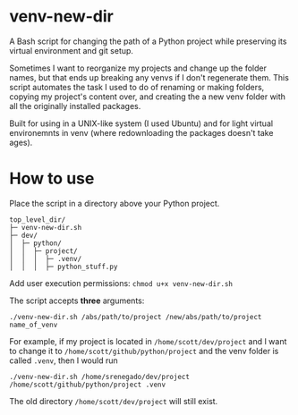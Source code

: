 # venv-new-dir
A Bash script for changing the path of a Python project while preserving its virtual environment and git setup. 

Sometimes I want to reorganize my projects and change up the folder names, but that ends up breaking any venvs if I don't regenerate them. This script automates the task I used to do of renaming or making folders, copying my project's content over, and creating the a new venv folder with all the originally installed packages.

Built for using in a UNIX-like system (I used Ubuntu) and for light virtual environemnts in venv (where redownloading the packages doesn't take ages).

# How to use
Place the script in a directory above your Python project.
```
top_level_dir/
├─ venv-new-dir.sh
├─ dev/
│  ├─ python/
│  │  ├─ project/
│  │  │  ├─ .venv/
│  │  │  ├─ python_stuff.py
```
Add user execution permissions: `chmod u+x venv-new-dir.sh`

The script accepts **three** arguments: 
```
./venv-new-dir.sh /abs/path/to/project /new/abs/path/to/project name_of_venv
```

For example, if my project is located in `/home/scott/dev/project` and I want to change it to `/home/scott/github/python/project` and the venv folder is called `.venv`, then I would run
```
./venv-new-dir.sh /home/srenegado/dev/project /home/scott/github/python/project .venv
```

The old directory `/home/scott/dev/project` will still exist.
